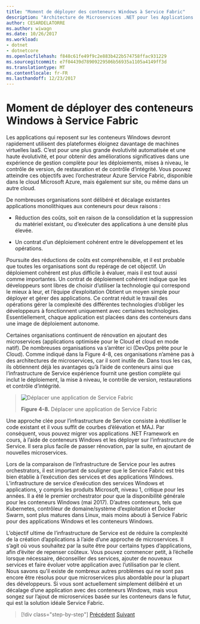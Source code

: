 ```yaml
---
title: "Moment de déployer des conteneurs Windows à Service Fabric"
description: "Architecture de Microservices .NET pour les Applications .NET en conteneur | Moment de déployer des conteneurs Windows à Service Fabric"
author: CESARDELATORRE
ms.author: wiwagn
ms.date: 10/26/2017
ms.workload:
- dotnet
- dotnetcore
ms.openlocfilehash: f848c61fe49f9c2e883b422b574758ffac931229
ms.sourcegitcommit: e7f04439d78909229506b56935a1105a4149ff3d
ms.translationtype: MT
ms.contentlocale: fr-FR
ms.lasthandoff: 12/23/2017
---
```

# <a name="when-to-deploy-windows-containers-to-service-fabric"></a>Moment de déployer des conteneurs Windows à Service Fabric

Les applications qui reposent sur les conteneurs Windows devront rapidement utilisent des plateformes éloignez davantage de machines virtuelles IaaS. C’est pour une plus grande évolutivité automatisée et une haute évolutivité, et pour obtenir des améliorations significatives dans une expérience de gestion complète pour les déploiements, mises à niveau, le contrôle de version, de restauration et de contrôle d’intégrité. Vous pouvez atteindre ces objectifs avec l’orchestrateur Azure Service Fabric, disponible dans le cloud Microsoft Azure, mais également sur site, ou même dans un autre cloud.

De nombreuses organisations sont délibéré et décalage existantes applications monolithiques aux conteneurs pour deux raisons :

-   Réduction des coûts, soit en raison de la consolidation et la suppression du matériel existant, ou d’exécuter des applications à une densité plus élevée.

-   Un contrat d’un déploiement cohérent entre le développement et les opérations.

Poursuite des réductions de coûts est compréhensible, et il est probable que toutes les organisations sont du repérage de cet objectif. Un déploiement cohérent est plus difficile à évaluer, mais il est tout aussi comme importantes. Un contrat de déploiement cohérent indique que les développeurs sont libres de choisir d’utiliser la technologie qui correspond le mieux à leur, et l’équipe d’exploitation Obtient un moyen simple pour déployer et gérer des applications. Ce contrat réduit le travail des opérations gérer la complexité des différentes technologies d’obliger les développeurs à fonctionnent uniquement avec certaines technologies. Essentiellement, chaque application est placées dans des conteneurs dans une image de déploiement autonome.

Certaines organisations continuent de rénovation en ajoutant des microservices (applications optimisée pour le Cloud et cloud en mode natif). De nombreuses organisations va s’arrêter ici (DevOps prête pour le Cloud). Comme indiqué dans la Figure 4-8, ces organisations n’amène pas à des architectures de microservices, car il sont inutile de. Dans tous les cas, ils obtiennent déjà les avantages qu’à l’aide de conteneurs ainsi que l’infrastructure de Service expérience fournit une gestion complète qui inclut le déploiement, la mise à niveau, le contrôle de version, restaurations et contrôle d’intégrité.

> ![Déplacer une application de Service Fabric](./media/image8.png)
>
> **Figure 4-8.** Déplacer une application de Service Fabric

Une approche clée pour l’infrastructure de Service consiste à réutiliser le code existant et il vous suffit de courbes d’élévation et MAJ. Par conséquent, vous pouvez migrer vos applications .NET Framework en cours, à l’aide de conteneurs Windows et les déployer sur l’infrastructure de Service. Il sera plus facile de passer rénovation, par la suite, en ajoutant de nouvelles microservices.

Lors de la comparaison de l’infrastructure de Service pour les autres orchestrators, il est important de souligner que le Service Fabric est très bien établie à l’exécution des services et des applications Windows. L’infrastructure de service d’exécution des services Windows et applications, y compris les produits Microsoft, niveau 1, critique pour les années. Il a été le premier orchestrator pour que la disponibilité générale pour les conteneurs Windows (mai 2017). D’autres conteneurs, tels que Kubernetes, contrôleur de domaine/système d’exploitation et Docker Swarm, sont plus matures dans Linux, mais moins abouti à Service Fabric pour des applications Windows et les conteneurs Windows.

L’objectif ultime de l’infrastructure de Service est de réduire la complexité de la création d’applications à l’aide d’une approche de microservices. Il s’agit où vous souhaitez par la suite être pour certains types d’applications, afin d’éviter de repenser coûteux. Vous pouvez commencer petit, à l’échelle lorsque nécessaire, déconseiller des services, ajouter de nouveaux services et faire évoluer votre application avec l’utilisation par le client. Nous savons qu’il existe de nombreux autres problèmes qui ne sont pas encore être résolus pour que microservices plus abordable pour la plupart des développeurs. Si vous sont actuellement simplement délibéré et un décalage d’une application avec des conteneurs Windows, mais vous songez sur l’ajout de microservices basée sur les conteneurs dans le futur, qui est la solution idéale Service Fabric.

>[!div class="step-by-step"]
[Précédent](when-to-deploy-windows-containers-to-azure-vms-iaas-cloud.md)
[Suivant](when-to-deploy-windows-containers-to-azure-container-service-kubernetes.md)
